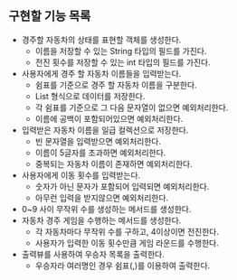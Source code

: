 ## 구현할 기능 목록
- 경주할 자동차의 상태를 표현할 객체를 생성한다.
  - 이름을 저장할 수 있는 String 타입의 필드를 가진다.
  - 전진 횟수를 저장할 수 있는 int 타입의 필드를 가진다.
- 사용자에게 경주 할 자동차 이름들을 입력받는다.
  - 쉼표를 기준으로 경주 할 자동차 이름을 구분한다.
  - List 형식으로 데이터를 저장한다.
  - 각 쉼표를 기준으로 그 다음 문자열이 없으면 예외처리한다.
  - 이름에 공백이 포함되어있으면 예외처리한다.
- 입력받은 자동차 이름을 일급 컬렉션으로 저장한다.
  - 빈 문자열을 입력받으면 예외처리한다.
  - 이름이 5글자를 초과하면 예외처리한다.
  - 중복되는 자동차 이름이 존재하면 예외처리한다.
- 사용자에게 이동 횟수를 입력받는다.
  - 숫자가 아닌 문자가 포함되어 입력되면 예외처리한다.
  - 아무런 입력을 받지않으면 예외처리한다.
- 0~9 사이 무작위 수를 생성하는 메서드를 생성한다.
- 자동차 경주 게임을 수행하는 메서드를 생성한다.
  - 각 자동차마다 무작위 수를 구하고, 4이상이면 전진한다.
  - 사용자가 입력한 이동 횟수만큼 게임 라운드를 수행한다.
- 출력뷰를 사용하여 우승자 목록을 출력한다.
  - 우승자라 여러명인 경우 쉼표(,)를 이용하여 출력한다.